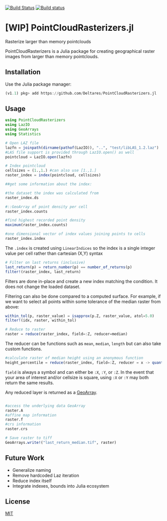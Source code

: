[![Build Status](https://travis-ci.org/Deltares/PointCloudRasterizers.jl.svg?branch=master)](https://travis-ci.org/Deltares/PointCloudRasterizers.jl)
[![Build status](https://ci.appveyor.com/api/projects/status/1ky79ibw82f8rif2/branch/master?svg=true)](https://ci.appveyor.com/project/evetion/pointcloudrasterizers-jl/branch/master)
# [WIP] PointCloudRasterizers.jl
Rasterize larger than memory pointclouds

PointCloudRasterizers is a Julia package for creating geographical raster images from larger than memory pointclouds.

## Installation

Use the Julia package manager:
```julia
(v1.1) pkg> add https://github.com/Deltares/PointCloudRasterizers.jl
```

## Usage

```julia
using PointCloudRasterizers
using LazIO
using GeoArrays
using Statistics

# Open LAZ file
lazfn = joinpath(dirname(pathof(LazIO)), "..", "test/libLAS_1.2.laz")
#LAS file support is provided through LazIO.open() as well
pointcloud = LazIO.open(lazfn)
```

```julia
# Index pointcloud
cellsizes = (1.,1.) #can also use [1.,1.]
raster_index = index(pointcloud, cellsizes)

##get some information about the index:

#the dataset the index was calculated from
raster_index.ds

#::GeoArray of point density per cell
raster_index.counts

#find highest recorded point density
maximum(raster_index.counts)

#one dimensional vector of index values joining points to cells
raster_index.index
```
The `.index` is created using `LinearIndices` so the index is a single integer value per cell rather than cartesian (X,Y) syntax

```julia
# Filter on last returns (inclusive)
last_return(p) = return_number(p) == number_of_returns(p)
filter!(raster_index, last_return)
```
Filters are done in-place and create a new index matching the condition. It does not change the loaded dataset.

Filtering can also be done compared to a computed surface.
For example, if we want to select all points within some tolerance of the median raster from above:

```julia
within_tol(p, raster_value) = isapprox(p.Z, raster_value, atol=5.0)
filter!(idx, raster, within_tol)
```

```julia
# Reduce to raster
raster = reduce(raster_index, field=:Z, reducer=median)
```
The reducer can be functions such as `mean`, `median`, `length` but can also take custom functions.

```julia
#calculate raster of median height using an anonymous function
height_percentile = reduce(raster_index, field=:Z, reducer = x -> quantile(x,0.5))
```

`field` is always a symbol and can either be `:X`, `:Y`, or `:Z`. In the event that your area of interest and/or cellsize is square, using `:X` or `:Y` may both return the same results.

Any reduced layer is returned as a [GeoArray](https://github.com/evetion/GeoArrays.jl). 

```julia

#access the underlying data GeoArray
raster.A
#affine map information
raster.f
#crs information
raster.crs
```

```julia
# Save raster to tiff
GeoArrays.write!("last_return_median.tif", raster)
```

## Future Work
- Generalize naming
- Remove hardcoded Laz iteration
- Reduce index itself
- Integrate indexes, bounds into Julia ecosystem


## License
[MIT](LICENSE.md)
